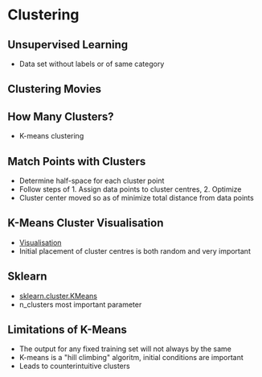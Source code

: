 # Clustering

## Unsupervised Learning

* Data set without labels or of same category

## Clustering Movies

## How Many Clusters?

* K-means clustering

## Match Points with Clusters

* Determine half-space for each cluster point
* Follow steps of 1. Assign data points to cluster centres, 2. Optimize
* Cluster center moved so as of minimize total distance from data points

## K-Means Cluster Visualisation

* [Visualisation](https://www.naftaliharris.com/blog/visualizing-k-means-clustering/)
* Initial placement of cluster centres is both random and very important 

## Sklearn

* [sklearn.cluster.KMeans](http://scikit-learn.org/stable/modules/generated/sklearn.cluster.KMeans.html)
* n_clusters most important parameter

## Limitations of K-Means

* The output for any fixed training set will not always by the same
* K-means is a "hill climbing" algoritm, initial conditions are important
* Leads to counterintuitive clusters
